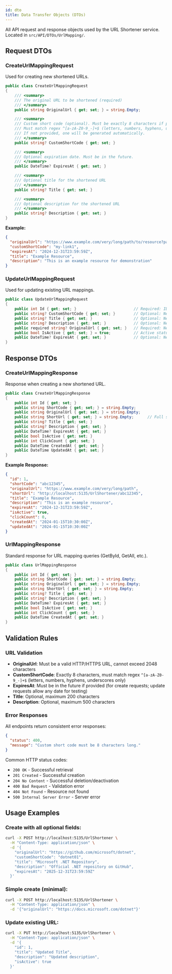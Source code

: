 ```yaml
---
id: dto
title: Data Transfer Objects (DTOs)
---
```


All API request and response objects used by the URL Shortener service. Located in `src/API/DTOs/UrlMapping/`.

## Request DTOs

### CreateUrlMappingRequest
Used for creating new shortened URLs.

```csharp
public class CreateUrlMappingRequest
{
    /// <summary>
    /// The original URL to be shortened (required)
    /// </summary>
    public string OriginalUrl { get; set; } = string.Empty;

    /// <summary>
    /// Custom short code (optional). Must be exactly 8 characters if provided.
    /// Must match regex ^[a-zA-Z0-9_-]+$ (letters, numbers, hyphens, underscores only).
    /// If not provided, one will be generated automatically.
    /// </summary>
    public string? CustomShortCode { get; set; }

    /// <summary>
    /// Optional expiration date. Must be in the future.
    /// </summary>
    public DateTime? ExpiresAt { get; set; }

    /// <summary>
    /// Optional title for the shortened URL
    /// </summary>
    public string? Title { get; set; }

    /// <summary>
    /// Optional description for the shortened URL
    /// </summary>
    public string? Description { get; set; }
}
```

**Example:**
```json
{
  "originalUrl": "https://www.example.com/very/long/path/to/resource?param=value",
  "customShortCode": "my-link1",
  "expiresAt": "2024-12-31T23:59:59Z",
  "title": "Example Resource",
  "description": "This is an example resource for demonstration"
}
```

### UpdateUrlMappingRequest
Used for updating existing URL mappings.

```csharp
public class UpdateUrlMappingRequest
{
    public int Id { get; set; }                         // Required: ID of URL to update
    public string? CustomShortCode { get; set; }        // Optional: New short code
    public string? Title { get; set; }                  // Optional: New title
    public string? Description { get; set; }            // Optional: New description
    public required string? OriginalUrl { get; set; }   // Required: New original URL
    public bool IsActive { get; set; } = true;          // Active status with default
    public DateTime? ExpiresAt { get; set; }            // Optional: New expiration
}
```

## Response DTOs

### CreateUrlMappingResponse
Response when creating a new shortened URL.

```csharp
public class CreateUrlMappingResponse
{
    public int Id { get; set; }
    public string ShortCode { get; set; } = string.Empty;
    public string OriginalUrl { get; set; } = string.Empty;
    public string ShortUrl { get; set; } = string.Empty;      // Full short URL
    public string? Title { get; set; }
    public string? Description { get; set; }
    public DateTime? ExpiresAt { get; set; }
    public bool IsActive { get; set; }
    public int ClickCount { get; set; }
    public DateTime CreatedAt { get; set; }
    public DateTime UpdatedAt { get; set; }
}
```

**Example Response:**
```json
{
  "id": 1,
  "shortCode": "abc12345",
  "originalUrl": "https://www.example.com/very/long/path",
  "shortUrl": "http://localhost:5135/UrlShortener/abc12345",
  "title": "Example Resource",
  "description": "This is an example resource",
  "expiresAt": "2024-12-31T23:59:59Z",
  "isActive": true,
  "clickCount": 0,
  "createdAt": "2024-01-15T10:30:00Z",
  "updatedAt": "2024-01-15T10:30:00Z"
}
```

### UrlMappingResponse
Standard response for URL mapping queries (GetById, GetAll, etc.).

```csharp
public class UrlMappingResponse
{
    public int Id { get; set; }
    public string ShortCode { get; set; } = string.Empty;
    public string OriginalUrl { get; set; } = string.Empty;
    public string ShortUrl { get; set; } = string.Empty;
    public string? Title { get; set; }
    public string? Description { get; set; }
    public DateTime? ExpiresAt { get; set; }
    public bool IsActive { get; set; }
    public int ClickCount { get; set; }
    public DateTime CreatedAt { get; set; }
}
```

## Validation Rules

### URL Validation
- **OriginalUrl**: Must be a valid HTTP/HTTPS URL, cannot exceed 2048 characters
- **CustomShortCode**: Exactly 8 characters, must match regex `^[a-zA-Z0-9_-]+$` (letters, numbers, hyphens, underscores only)
- **ExpiresAt**: Must be in the future if provided (for create requests; update requests allow any date for testing)
- **Title**: Optional, maximum 200 characters
- **Description**: Optional, maximum 500 characters

### Error Responses
All endpoints return consistent error responses:

```json
{
  "status": 400,
  "message": "Custom short code must be 8 characters long."
}
```

Common HTTP status codes:
- `200 OK` - Successful retrieval
- `201 Created` - Successful creation
- `204 No Content` - Successful deletion/deactivation
- `400 Bad Request` - Validation error
- `404 Not Found` - Resource not found
- `500 Internal Server Error` - Server error

## Usage Examples

### Create with all optional fields:
```bash
curl -X POST http://localhost:5135/UrlShortener \
  -H "Content-Type: application/json" \
  -d '{
    "originalUrl": "https://github.com/microsoft/dotnet",
    "customShortCode": "dotnet01",
    "title": "Microsoft .NET Repository", 
    "description": "Official .NET repository on GitHub",
    "expiresAt": "2025-12-31T23:59:59Z"
  }'
```

### Simple create (minimal):
```bash
curl -X POST http://localhost:5135/UrlShortener \
  -H "Content-Type: application/json" \
  -d '{"originalUrl": "https://docs.microsoft.com/dotnet"}'
```

### Update existing URL:
```bash
curl -X PUT http://localhost:5135/UrlShortener \
  -H "Content-Type: application/json" \
  -d '{
    "id": 1,
    "title": "Updated Title",
    "description": "Updated description",
    "isActive": true
  }'
```
